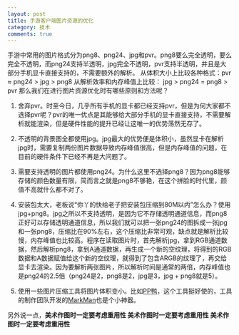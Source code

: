 ```yaml
---
layout: post
title: 手游客户端图片资源的优化
category: 技术
comments: true
---
```



手游中常用的图片格式分为png8、png24、jpg和pvr。png8要么完全透明，要么完全不透明，而png24支持半透明，jpg完全不透明，pvr支持半透明，并且是大部分手机显卡直接支持的，不需要额外的解析。
从体积大小上比较各种格式：pvr ≈ png24 > jpg > png8
从解析效率和内存峰值上比较： jpg > png24 = png8 > pvr
那么我们在进行图片资源优化时有哪些原则和方法呢？

1. 舍弃pvr。时至今日，几乎所有手机的显卡都已经支持pvr，但是为何大家都不选择pvr呢？pvr的唯一优点是其能够给大部分手机的显卡直接支持，不需要解析就能渲染，但是硬件性能的提升已经让这唯一的优势荡然无存了。

2. 不透明的背景图全都使用jpg。jpg最大的优势便是体积小，虽然显卡在解析jpg时，需要复制两份图片数据导致内存峰值很高，但是内存峰值的问题，在目前的硬件条件下已经不再是大问题了。

3. 需要支持透明的图片都使用png24。为什么这里不选择png8？因为png8能够存储的颜色数量有限，简而言之就是png8不够艳，在这个拼脸的时代里，颜值不高就什么都不对了。

4. 安装包太大，老板说“你丫的快给老子把安装包压缩到80M以内”怎么办？使用jpg+png8。jpg之所以不支持透明，是因为它不存储透明通道信息，而png8正好可以存储透明通道信息，所以我们就可以把一张png24的图拆成一张jpg和一张png8，压缩比在90%左右，这个压缩比非常可观，缺点就是解析比较慢，内存峰值也比较高。程序在读取图片时，首先解析jpg，拿到RGB通道数据，然后解析png8，拿到A通道数据，再生成一个新的空纹理，将得到的RGB数据和A数据赋值给这个新的空纹理，就得到了包含ARGB的纹理了，再交给显卡去渲染。因为要解析两张图片，所以解析时间是通常的两倍，内存峰值也是png24的2.5倍（png24是2，png8是2，jpg是3，jpg + png8就是5）。

5. 使用一些图片压缩工具将图片体积变小。比如[PP鸭](http://ppduck.com/)，这个工具挺好使的，工具的制作团队开发的[MarkMan](http://www.getmarkman.com/)也是个小神器。

另外说一点，**美术作图时一定要考虑重用性 美术作图时一定要考虑重用性 美术作图时一定要考虑重用性**
